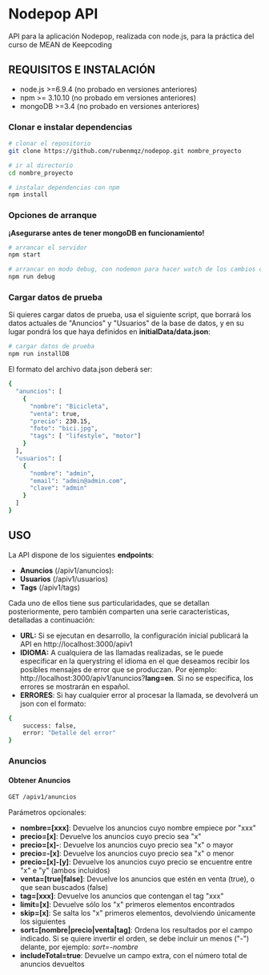 
# Nodepop API

API para la aplicación Nodepop, realizada con node.js, para la práctica del curso de MEAN de Keepcoding

## REQUISITOS E INSTALACIÓN

- node.js >=6.9.4 (no probado en versiones anteriores)
- npm >= 3.10.10 (no probado em versiones anteriores)
- mongoDB >=3.4 (no probado en versiones anteriores)

### Clonar e instalar dependencias

```bash
# clonar el repositorio
git clone https://github.com/rubenmqz/nodepop.git nombre_proyecto

# ir al directorio
cd nombre_proyecto

# instalar dependencias con npm
npm install
```

### Opciones de arranque
**¡Asegurarse antes de tener mongoDB en funcionamiento!**
```bash
# arrancar el servidor
npm start

# arrancar en modo debug, con nodemon para hacer watch de los cambios durante el desarrollo
npm run debug
```

### Cargar datos de prueba
Si quieres cargar datos de prueba, usa el siguiente script, que borrará los datos actuales de "Anuncios" y "Usuarios" de la base de datos, y en su lugar pondrá los que haya definidos en **initialData/data.json**:
```bash
# cargar datos de prueba
npm run installDB
```

El formato del archivo data.json deberá ser:
```bash
{
  "anuncios": [
    {
      "nombre": "Bicicleta",
      "venta": true,
      "precio": 230.15,
      "foto": "bici.jpg",
      "tags": [ "lifestyle", "motor"]
    }
  ],
  "usuarios": [
    {
      "nombre": "admin",
      "email": "admin@admin.com",
      "clave": "admin"
    }
  ]
}
```

## USO

La API dispone de los siguientes **endpoints**:

- **Anuncios** (/apiv1/anuncios): 
- **Usuarios** (/apiv1/usuarios)
- **Tags** (/apiv1/tags)

Cada uno de ellos tiene sus particularidades, que se detallan posteriormente, pero también comparten una serie características, detalladas a continuación:
 
- **URL:** Si se ejecutan en desarrollo, la configuración inicial publicará la API en http://localhost:3000/apiv1
- **IDIOMA:** A cualquiera de las llamadas realizadas, se le puede especificar en la querystring el idioma en el que deseamos recibir los posibles mensajes de error que se produczan. Por ejemplo: http://localhost:3000/apiv1/anuncios?**lang=en**. Si no se especifica, los errores se mostrarán en español.
- **ERRORES**: Si hay cualquier error al procesar la llamada, se devolverá un json con el formato:
```bash
{
    success: false,
    error: "Detalle del error"
}
```

### Anuncios

#### Obtener Anuncios 
```bash
GET /apiv1/anuncios
```
Parámetros opcionales:

- **nombre=[xxx]**: Devuelve los anuncios cuyo nombre empiece por "xxx"
- **precio=[x]**: Devuelve los anuncios cuyo precio sea "x"
- **precio=[x]-**: Devuelve los anuncios cuyo precio sea "x" o mayor
- **precio=-[x]**: Devuelve los anuncios cuyo precio sea "x" o menor
- **precio=[x]-[y]**: Devuelve los anuncios cuyo precio se encuentre entre "x" e "y" (ambos incluidos)
- **venta=[true|false]**: Devuelve los anuncios que estén en venta (true), o que sean buscados (false)
- **tag=[xxx]**: Devuelve los anuncios que contengan el tag "xxx"
- **limit=[x]**: Devuelve sólo los "x" primeros elementos encontrados
- **skip=[x]**: Se salta los "x" primeros elementos, devolviendo únicamente los siguientes
- **sort=[nombre|precio|venta|tag]**: Ordena los resultados por el campo indicado. Si se quiere invertir el orden, se debe incluir un menos ("-") delante, por ejemplo: *sort=-nombre*
- **includeTotal=true**: Devuelve un campo extra, con el número total de anuncios devueltos